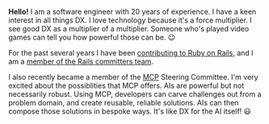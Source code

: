 **Hello!**  I am a software engineer with 20 years of experience.  I have a keen interest in all things DX.  I love technology because it's a force multiplier.  I see good DX as a multiplier of a multiplier.  Someone who's played video games can tell you how powerful those can be. 😉

For the past several years I have been [contributing to Ruby on Rails](https://contributors.rubyonrails.org/contributors/jonathan-hefner/commits), and I am a [member of the Rails committers team](https://rubyonrails.org/community#committers).

I also recently became a member of the [MCP](https://modelcontextprotocol.io/) Steering Committee.  I'm very excited about the possiblities that MCP offers.  AIs are powerful but not necessarily robust.  Using MCP, developers can carve challenges out from a problem domain, and create reusable, reliable solutions.  AIs can then compose those solutions in bespoke ways.  It's like DX for the AI itself! 😃
